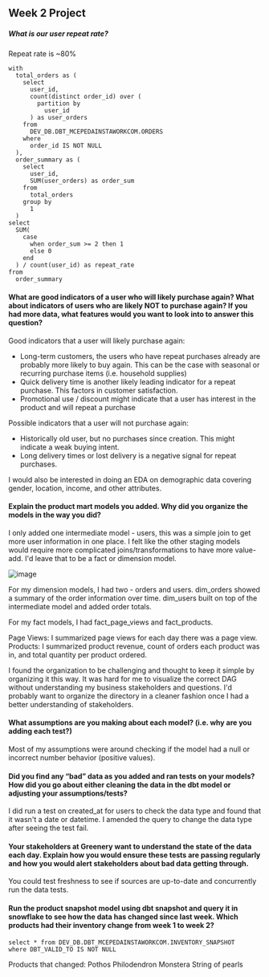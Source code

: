 ## Week 2 Project 

##### What is our user repeat rate?

Repeat rate is ~80%
```
with
  total_orders as (
    select
      user_id,
      count(distinct order_id) over (
        partition by
          user_id
      ) as user_orders
    from
      DEV_DB.DBT_MCEPEDAINSTAWORKCOM.ORDERS
    where
      order_id IS NOT NULL
  ),
  order_summary as (
    select
      user_id,
      SUM(user_orders) as order_sum
    from
      total_orders
    group by
      1
  )
select
  SUM(
    case
      when order_sum >= 2 then 1
      else 0
    end
  ) / count(user_id) as repeat_rate
from
  order_summary
```

#### What are good indicators of a user who will likely purchase again? What about indicators of users who are likely NOT to purchase again? If you had more data, what features would you want to look into to answer this question?

Good indicators that a user will likely purchase again: 
- Long-term customers, the users who have repeat purchases already are probably more likely to buy again. This can be the case with seasonal or recurring purchase items (i.e. household supplies)
- Quick delivery time is another likely leading indicator for a repeat purchase. This factors in customer satisfaction. 
- Promotional use / discount might indicate that a user has interest in the product and will repeat a purchase 

Possible indicators that a user will not purchase again: 
- Historically old user, but no purchases since creation. This might indicate a weak buying intent. 
- Long delivery times or lost delivery is a negative signal for repeat purchases. 

I would also be interested in doing an EDA on demographic data covering gender, location, income, and other attributes. 

#### Explain the product mart models you added. Why did you organize the models in the way you did?
I only added one intermediate model - users, this was a simple join to get more user information in one place. I felt like the other staging models would require more complicated joins/transformations to have more value-add. I'd leave that to be a fact or dimension model. 

![image](https://user-images.githubusercontent.com/124597021/233874869-aa4b7a4d-d31f-4acb-8ab9-b9bb69e0a895.png)


For my dimension models, I had two - orders and users. dim_orders showed a summary of the order information over time. dim_users built on top of the intermediate model and added order totals. 

For my fact models, I had fact_page_views and fact_products. 

Page Views: I summarized page views for each day there was a page view. 
Products: I summarized product revenue, count of orders each product was in, and total quantity per product ordered. 

I found the organization to be challenging and thought to keep it simple by organizing it this way. It was hard for me to visualize the correct DAG without understanding my business stakeholders and questions. I'd probably want to organize the directory in a cleaner fashion once I had a better understanding of stakeholders. 

#### What assumptions are you making about each model? (i.e. why are you adding each test?)
Most of my assumptions were around checking if the model had a null or incorrect number behavior (positive values). 

#### Did you find any “bad” data as you added and ran tests on your models? How did you go about either cleaning the data in the dbt model or adjusting your assumptions/tests?
I did run a test on created_at for users to check the data type and found that it wasn't a date or datetime. I amended the query to change the data type after seeing the test fail. 

#### Your stakeholders at Greenery want to understand the state of the data each day. Explain how you would ensure these tests are passing regularly and how you would alert stakeholders about bad data getting through.

You could test freshness to see if sources are up-to-date and concurrently run the data tests. 

#### Run the product snapshot model using dbt snapshot and query it in snowflake to see how the data has changed since last week. Which products had their inventory change from week 1 to week 2? 
```
select * from DEV_DB.DBT_MCEPEDAINSTAWORKCOM.INVENTORY_SNAPSHOT
where DBT_VALID_TO IS NOT NULL
```
Products that changed: 
Pothos
Philodendron
Monstera
String of pearls
